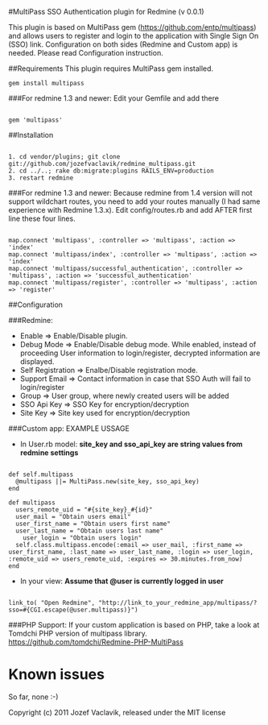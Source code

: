 #MultiPass SSO Authentication plugin for Redmine (v 0.0.1)

This plugin is based on MultiPass gem (https://github.com/entp/multipass) and allows
users to register and login to the application with Single Sign On (SSO) link.
Configuration on both sides (Redmine and Custom app) is needed. Please read Configuration
instruction.

##Requirements
This plugin requires MultiPass gem installed.
<pre><code>gem install multipass</code></pre>

###For redmine 1.3 and newer:
Edit your Gemfile and add there
<pre><code>
gem 'multipass'
</code></pre>

##Installation

<pre><code>
1. cd vendor/plugins; git clone git://github.com/jozefvaclavik/redmine_multipass.git
2. cd ../..; rake db:migrate:plugins RAILS_ENV=production
3. restart redmine
</code></pre>

###For redmine 1.3 and newer:
Because redmine from 1.4 version will not support wildchart routes, you need to add
your routes manually (I had same experience with Redmine 1.3.x). Edit config/routes.rb
and add AFTER first line these four lines.
<pre><code>
map.connect 'multipass', :controller => 'multipass', :action => 'index'
map.connect 'multipass/index', :controller => 'multipass', :action => 'index'
map.connect 'multipass/successful_authentication', :controller => 'multipass', :action => 'successful_authentication'
map.connect 'multipass/register', :controller => 'multipass', :action => 'register'
</code></pre>

##Configuration

###Redmine:

* Enable => Enable/Disable plugin.
* Debug Mode => Enable/Disable debug mode. While enabled, instead of proceeding
  User information to login/register, decrypted information are displayed.
* Self Registration => Enalbe/Disable registration mode.
* Support Email => Contact information in case that SSO Auth will fail to login/register
* Group => User group, where newly created users will be added
* SSO Api Key => SSO Key for encryption/decryption
* Site Key => Site key used for encryption/decryption


###Custom app: EXAMPLE USSAGE
- In User.rb model:
**site_key and sso_api_key are string values from redmine settings**

<pre><code>
def self.multipass
  @multipass ||= MultiPass.new(site_key, sso_api_key)
end

def multipass
  users_remote_uid = "#{site_key}_#{id}"
  user_mail = "Obtain users email"
  user_first_name = "Obtain users first name"
  user_last_name = "Obtain users last name"
	user_login = "Obtain users login"
  self.class.multipass.encode(:email => user_mail, :first_name => user_first_name, :last_name => user_last_name, :login => user_login, :remote_uid => users_remote_uid, :expires => 30.minutes.from_now)
end
</code></pre>

- In your view:
**Assume that @user is currently logged in user**

<pre><code>
link_to( "Open Redmine", "http://link_to_your_redmine_app/multipass/?sso=#{CGI.escape(@user.multipass)}")
</code></pre>

###PHP Support:
If your custom application is based on PHP, take a look at Tomdchi PHP version of multipass library. https://github.com/tomdchi/Redmine-PHP-MultiPass


Known issues
=======

So far, none :-)

Copyright (c) 2011 Jozef Vaclavik, released under the MIT license
